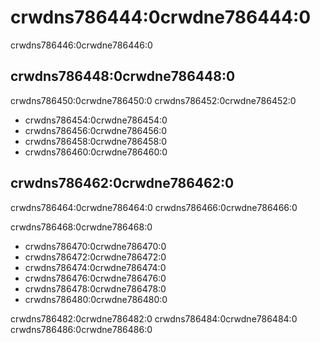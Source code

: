 # crwdns786444:0crwdne786444:0

<p class="description">crwdns786446:0crwdne786446:0</p>

## crwdns786448:0crwdne786448:0

crwdns786450:0crwdne786450:0 crwdns786452:0crwdne786452:0

- crwdns786454:0crwdne786454:0
- crwdns786456:0crwdne786456:0
- crwdns786458:0crwdne786458:0
- crwdns786460:0crwdne786460:0

## crwdns786462:0crwdne786462:0

crwdns786464:0crwdne786464:0 crwdns786466:0crwdne786466:0

crwdns786468:0crwdne786468:0

- crwdns786470:0crwdne786470:0
- crwdns786472:0crwdne786472:0
- crwdns786474:0crwdne786474:0
- crwdns786476:0crwdne786476:0
- crwdns786478:0crwdne786478:0
- crwdns786480:0crwdne786480:0

crwdns786482:0crwdne786482:0 crwdns786484:0crwdne786484:0 crwdns786486:0crwdne786486:0